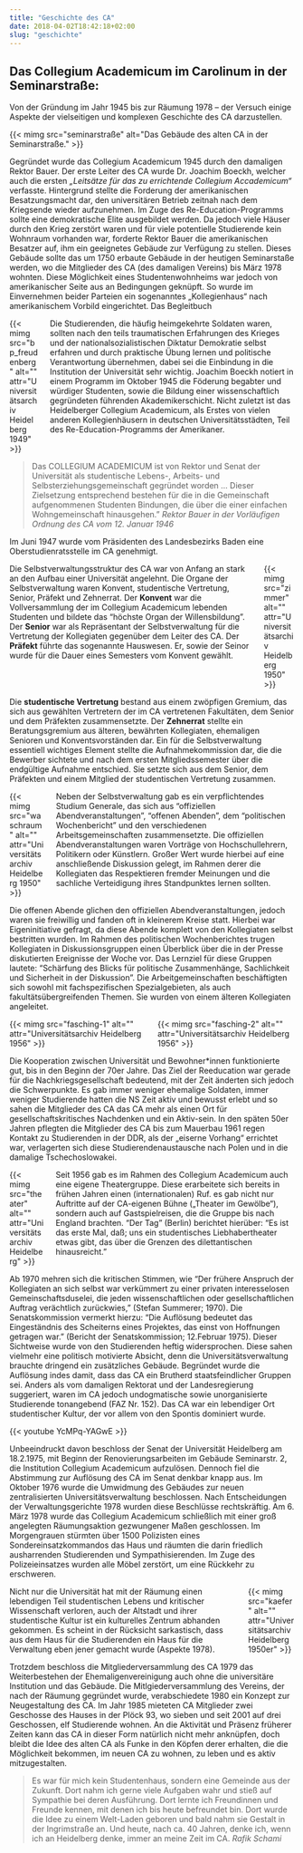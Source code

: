 ```yaml
---
title: "Geschichte des CA"
date: 2018-04-02T18:42:18+02:00
slug: "geschichte"
---
```


## Das Collegium Academicum im Carolinum in der Seminarstraße:

Von der Gründung im Jahr 1945 bis zur Räumung 1978 – der Versuch einige Aspekte der vielseitigen und komplexen Geschichte des CA darzustellen.

{{< mimg src="seminarstraße" alt="Das Gebäude des alten CA in der Seminarstraße." >}}

Gegründet wurde das Collegium Academicum 1945 durch den damaligen Rektor Bauer. Der erste Leiter des CA wurde Dr. Joachim Boeckh, welcher auch die ersten _„Leitsätze für das zu errichtende Collegium Accademicum“_ verfasste. Hintergrund stellte die Forderung der amerikanischen Besatzungsmacht dar, den universitären Betrieb zeitnah nach dem Kriegsende wieder aufzunehmen. Im Zuge des Re-Education-Programms sollte eine demokratische Elite ausgebildet werden. Da jedoch viele Häuser durch den Krieg zerstört waren und für viele potentielle Studierende kein Wohnraum vorhanden war, forderte Rektor Bauer die amerikanischen Besatzer auf, ihm ein geeignetes Gebäude zur Verfügung zu stellen. Dieses Gebäude sollte das um 1750 erbaute Gebäude in der heutigen Seminarstaße werden, wo die Mitglieder des CA (des damaligen Vereins) bis März 1978 wohnten. Diese Möglichkeit eines Studentenwohnheims war jedoch von amerikanischer Seite aus an Bedingungen geknüpft. So wurde im Einvernehmen beider Parteien ein sogenanntes „Kollegienhaus“ nach amerikanischem Vorbild eingerichtet.
Das Begleitbuch

<div class="columns">
    <div class="column">
        {{< mimg src="bp_freudenberg" alt="" attr="Universitätsarchiv Heidelberg 1949" >}}
    </div>
    <div class="column is-flex-middle">
        Die Studierenden, die häufig heimgekehrte Soldaten waren, sollten nach den teils traumatischen Erfahrungen des Krieges und der nationalsozialistischen Diktatur Demokratie selbst erfahren und durch praktische Übung lernen und politische Verantwortung übernehmen, dabei sei die Einbindung in die Institution der Universität sehr wichtig. Joachim Boeckh notiert in einem Programm im Oktober 1945 die Föderung begabter und würdiger Studenten, sowie die Bildung einer wissenschaftlich gegründeten führenden Akademikerschicht. Nicht zuletzt ist das Heidelberger Collegium Academicum, als Erstes von vielen anderen Kollegienhäusern in deutschen Universitätsstädten, Teil des Re-Education-Programms der Amerikaner. 
    </div>
</div>

> Das COLLEGIUM ACADEMICUM ist von Rektor und Senat der Universität als studentische Lebens-, Arbeits- und Selbsterziehungsgemeinschaft gegründet worden … Dieser Zielsetzung entsprechend bestehen für die in die Gemeinschaft aufgenommenen Studenten Bindungen, die über die einer einfachen Wohngemeinschaft hinausgehen.”
> <cite>Rektor Bauer in der Vorläufigen Ordnung des CA vom 12. Januar 1946</cite>

Im Juni 1947 wurde vom Präsidenten des Landesbezirks Baden eine Oberstudienratsstelle im CA genehmigt.

<div class="columns">
    <div class="column">
        Die Selbstverwaltungsstruktur des CA war von Anfang an stark an den Aufbau einer Universität angelehnt. Die Organe der Selbstverwaltung waren Konvent, studentische Vertretung, Senior, Präfekt und Zehnerrat. Der <b>Konvent</b> war die Vollversammlung der im Collegium Academicum lebenden Studenten und bildete das “höchste Organ der Willensbildung”. Der <b>Senior</b> war als Repräsentant der Selbstverwaltung für die Vertretung der Kollegiaten gegenüber dem Leiter des CA. Der <b>Präfekt</b> führte das sogenannte Hauswesen. Er, sowie der Seinor wurde für die Dauer eines Semesters vom Konvent gewählt.
    </div>
    <div class="column">
        {{< mimg src="zimmer" alt="" attr="Universitätsarchiv Heidelberg 1950" >}}
    </div>
</div>

Die <b>studentische Vertretung</b> bestand aus einem zwöpfigen Gremium, das sich aus gewählten Vertretern der im CA vertretenen Fakultäten, dem Senior und dem Präfekten zusammensetzte. Der <b>Zehnerrat</b> stellte ein Beratungsgremium aus älteren, bewährten Kollegiaten, ehemaligen Senioren und Konventsvorständen dar. Ein für die Selbstverwaltung essentiell wichtiges Element stellte die Aufnahmekommission dar, die die Bewerber sichtete und nach dem ersten Mitgliedssemester über die endgültige Aufnahme entschied. Sie setzte sich aus dem Senior, dem Präfekten und einem Mitglied der studentischen Vertretung zusammen.

<div class="columns">
    <div class="column">
        {{< mimg src="waschraum" alt="" attr="Universitätsarchiv Heidelberg 1950" >}}
    </div>
    <div class="column">
        Neben der Selbstverwaltung gab es ein verpflichtendes Studium Generale, das sich aus “offiziellen Abendveranstaltungen”, “offenen Abenden”, dem “politischen Wochenbericht” und den verschiedenen Arbeitsgemeinschaften zusammensetzte. Die offiziellen Abendveranstaltungen waren Vorträge von Hochschullehrern, Politikern oder Künstlern. Großer Wert wurde hierbei auf eine anschließende Diskussion gelegt, im Rahmen derer die Kollegiaten das Respektieren fremder Meinungen und die sachliche Verteidigung ihres Standpunktes lernen sollten.
    </div>
</div>

Die offenen Abende glichen den offiziellen Abendveranstaltungen, jedoch waren sie freiwillig und fanden oft in kleinerem Kreise statt. Hierbei war Eigeninitiative gefragt, da diese Abende komplett von den Kollegiaten selbst bestritten wurden. Im Rahmen des politischen Wochenberichtes trugen Kollegiaten in Diskussionsgruppen einen Überblick über die in der Presse diskutierten Ereignisse der Woche vor. Das Lernziel für diese Gruppen lautete: “Schärfung des Blicks für politische Zusammenhänge, Sachlichkeit und Sicherheit in der Diskussion”. Die Arbeitgemeinschaften beschäftigten sich sowohl mit fachspezifischen Spezialgebieten, als auch fakultätsübergreifenden Themen. Sie wurden von einem älteren Kollegiaten angeleitet.

<div class="columns">
    <div class="column">
        {{< mimg src="fasching-1" alt="" attr="Universitätsarchiv Heidelberg 1956" >}}
    </div>
    <div class="column">
        {{< mimg src="fasching-2" alt="" attr="Universitätsarchiv Heidelberg 1956" >}}
    </div>
</div>

Die Kooperation zwischen Universität und Bewohner*innen funktionierte gut, bis in den Beginn der 70er Jahre. Das Ziel der Reeducation war gerade für die Nachkriegsgesellschaft bedeutend, mit der Zeit änderten sich jedoch die Schwerpunkte. Es gab immer weniger ehemalige Soldaten, immer weniger Studierende hatten die NS Zeit aktiv und bewusst erlebt und so sahen die Mitglieder des CA das CA mehr als einen Ort für gesellschaftskritisches Nachdenken und ein Aktiv-sein. In den späten 50er Jahren pflegten die Mitglieder des CA bis zum Mauerbau 1961 regen Kontakt zu Studierenden in der DDR, als der „eiserne Vorhang“ errichtet war, verlagerten sich diese Studierendenaustausche nach Polen und in die damalige Tschechoslowakei.

<div class="columns">
    <div class="column">
        {{< mimg src="theater" alt="" attr="Universitätsarchiv Heidelberg" >}}
    </div>
    <div class="column is-flex-middle">
        Seit 1956 gab es im Rahmen des Collegium Academicum auch eine eigene Theatergruppe. Diese erarbeitete sich bereits in frühen Jahren einen (internationalen) Ruf. es gab nicht nur Auftritte auf der CA-eigenen Bühne („Theater im Gewölbe“), sondern auch auf Gastspielreisen, die die Gruppe bis nach England brachten. “Der Tag” (Berlin) berichtet hierüber: “Es ist das erste Mal, daß; uns ein studentisches Liebhabertheater etwas gibt, das über die Grenzen des dilettantischen hinausreicht.”
    </div>
</div>

Ab 1970 mehren sich die kritischen Stimmen, wie “Der frühere Anspruch der Kollegiaten an sich selbst war verkümmert zu einer privaten interesselosen Gemeinschaftsduselei, die jeden wissenschaftlichen oder gesellschaftlichen Auftrag verächtlich zurückwies,” (Stefan Summerer; 1970). Die Senatskommission vermerkt hierzu: “Die Auflösung bedeutet das Eingeständnis des Scheiterns eines Projektes, das einst von Hoffnungen getragen war.” (Bericht der Senatskommission; 12.Februar 1975). Dieser Sichtweise wurde von den Studierenden heftig widersprochen. Diese sahen vielmehr eine politisch motivierte Absicht, denn die Universitätsverwaltung brauchte dringend ein zusätzliches Gebäude. Begründet wurde die Auflösung indes damit, dass das CA ein Brutherd staatsfeindlicher Gruppen sei. Anders als vom damaligen Rektorat und der Landesregierung suggeriert, waren im CA jedoch undogmatische sowie unorganisierte Studierende tonangebend (FAZ Nr. 152). Das CA war ein lebendiger Ort studentischer Kultur, der vor allem von den Spontis dominiert wurde.

{{< youtube YcMPq-YAGwE >}}

Unbeeindruckt davon beschloss der Senat der Universität Heidelberg am 18.2.1975, mit Beginn der Renovierungsarbeiten im Gebäude Seminarstr. 2, die Institution Collegium Academicum aufzulösen. Dennoch fiel die Abstimmung zur Auflösung des CA im Senat denkbar knapp aus. Im Oktober 1976 wurde die Umwidmung des Gebäudes zur neuen zentralisierten Universitätsverwaltung beschlossen. Nach Entscheidungen der Verwaltungsgerichte 1978 wurden diese Beschlüsse rechtskräftig. Am 6. März 1978 wurde das Collegium Academicum schließlich mit einer groß angelegten Räumungsaktion gezwungener Maßen geschlossen. Im Morgengrauen stürmten über 1500 Polizisten eines Sondereinsatzkommandos das Haus und räumten die darin friedlich ausharrenden Studierenden und Sympathisierenden. Im Zuge des Polizeieinsatzes wurden alle Möbel zerstört, um eine Rückkehr zu erschweren.

<div class="columns">
    <div class="column is-flex-middle">
        Nicht nur die Universität hat mit der Räumung einen lebendigen Teil studentischen Lebens und kritischer Wissenschaft verloren, auch der Altstadt und ihrer studentische Kultur ist ein kulturelles Zentrum abhanden gekommen. Es scheint in der Rücksicht sarkastisch, dass aus dem Haus für die Studierenden ein Haus für die Verwaltung eben jener gemacht wurde (Aspekte 1978).
    </div>
    <div class="column">
        {{< mimg src="kaefer" alt="" attr="Universitätsarchiv Heidelberg 1950er" >}}
    </div>
</div>

Trotzdem beschloss die Mitgliederversammlung des CA 1979 das Weiterbestehen der Ehemaligenvereinigung auch ohne die universitäre Institution und das Gebäude. Die Mitlgiederversammlung des Vereins, der nach der Räumung gegründet wurde, verabschiedete 1980 ein Konzept zur Neugestaltung des CA. Im Jahr 1985 mieteten CA Mitglieder zwei Geschosse des Hauses in der Plöck 93, wo sieben und seit 2001 auf drei Geschossen, elf Studierende wohnen. An die Aktivität und Präsenz früherer Zeiten kann das CA in dieser Form natürlich nicht mehr anknüpfen, doch bleibt die Idee des alten CA als Funke in den Köpfen derer erhalten, die die Möglichkeit bekommen, im neuen CA zu wohnen, zu leben und es aktiv mitzugestalten.

> Es war für mich kein Studentenhaus, sondern eine Gemeinde aus der Zukunft. Dort nahm ich gerne viele Aufgaben wahr und stieß auf Sympathie bei deren Ausführung. Dort lernte ich Freundinnen und Freunde kennen, mit denen ich bis heute befreundet bin. Dort wurde die Idee zu einem Welt-Laden geboren und bald nahm sie Gestalt in der Ingrimstraße an. Und heute, nach ca. 40 Jahren, denke ich, wenn ich an Heidelberg denke, immer an meine Zeit im CA. <cite>Rafik Schami</cite>